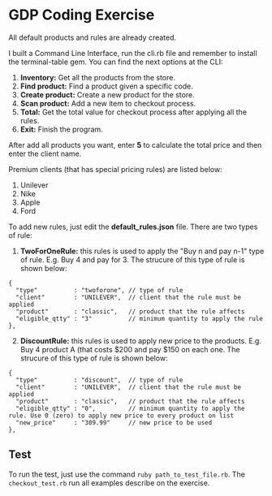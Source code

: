 # GDP Coding Exercise

All default products and rules are already created.

I built a Command Line Interface, run the cli.rb file and remember to install the terminal-table gem. You can find the next options at the CLI:

1. **Inventory:** Get all the products from the store.
2. **Find product:** Find a product given a specific code.
3. **Create product:** Create a new product for the store.
4. **Scan product:** Add a new item to checkout process.
5. **Total:** Get the total value for checkout process after applying all the rules.
6. **Exit:** Finish the program.

After add all products you want, enter **5** to calculate the total price and then enter the client name.

Premium clients (that has special pricing rules) are listed below:
1. Unilever
2. Nike
3. Apple
4. Ford

To add new rules, just edit the **default_rules.json** file. There are two types of rule:

1. **TwoForOneRule:** this rules is used to apply the "Buy n and pay n-1" type of rule. E.g. Buy 4 and pay for 3. The strucure of this type of rule is shown below:

```
{
  "type"          : "twoforone", // type of rule
  "client"        : "UNILEVER",  // client that the rule must be applied
  "product"       : "classic",   // product that the rule affects
  "eligible_qtty" : "3"          // minimum quantity to apply the rule
},
```

2. **DiscountRule:** this rules is used to apply new price to the products. E.g. Buy 4 product A (that costs $200 and pay $150 on each one. The strucure of this type of rule is shown below:

```
{
  "type"          : "discount",  // type of rule
  "client"        : "UNILEVER",  // client that the rule must be applied
  "product"       : "classic",   // product that the rule affects
  "eligible_qtty" : "0",         // minimum quantity to apply the rule. Use 0 (zero) to apply new price to every product on list
  "new_price"     : "309.99"     // new price to be used
},
```

## Test

To run the test, just use the command ```ruby path_to_test_file.rb```.
The ```checkout_test.rb``` run all examples describe on the exercise.